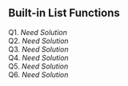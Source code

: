 ## Built-in List Functions
Q1. *Need Solution* <br>
Q2. *Need Solution* <br>
Q3. *Need Solution* <br>
Q4. *Need Solution* <br>
Q5. *Need Solution* <br>
Q6. *Need Solution* <br>
